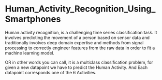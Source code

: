 # Human_Activity_Recognition_Using_Smartphones
Human activity recognition, is a challenging time series classification task. It involves predicting the movement of a person based on sensor data and traditionally involves deep domain expertise and methods from signal processing to correctly engineer features from the raw data in order to fit a machine learning model.

OR in other words you can call, it is a multiclass classification problem, for given a new datapoint we have to predict the Human Activity. And Each datapoint corresponds one of the 6 Activities.
